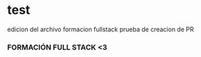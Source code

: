 # test

edicion del archivo formacion fullstack
prueba de creacion de PR

### FORMACIÓN FULL STACK <3
